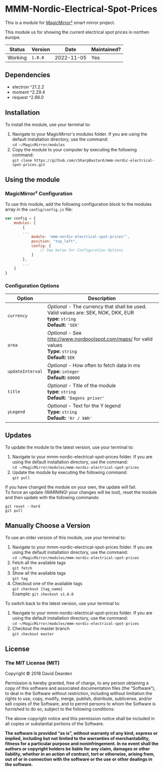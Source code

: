 # MMM-Nordic-Electrical-Spot-Prices

This is a module for [MagicMirror²](https://magicmirror.builders/) smart mirror project.

This module us for showing the current electrical spot prices in northen europe.

| Status  | Version | Date       | Maintained? |
| ------- | ------- | ---------- | ----------- |
| Working | `1.0.0` | 2022-11-05 | Yes         |

## Dependencies
- electron ^21.2.2
- moment ^2.29.4
- request ^2.88.0

## Installation

To install the module, use your terminal to:

1. Navigate to your MagicMirror's modules folder. If you are using the default installation directory, use the command:<br />`cd ~/MagicMirror/modules`
2. Copy the module to your computer by executing the following command:<br />`git clone https://github.com/cSharpBastard/mmm-nordic-electrical-spot-prices.git`

## Using the module

### MagicMirror² Configuration

To use this module, add the following configuration block to the modules array in the `config/config.js` file:

```js
var config = {
    modules: [
        {
        ...
            module: 'mmm-nordic-electrical-spot-prices"',
            position: "top_left",
            config: {
                // See below for Configuration Options
            }
        },
        ...
    ]
}
```

### Configuration Options

| Option                 | Description                                                                                                                                                                                                                                                                                                                                                                                                                                                                                                                                                                                                                                                                                                                                                                                                                                                                      |
| ---------------------- | -------------------------------------------------------------------------------------------------------------------------------------------------------------------------------------------------------------------------------------------------------------------------------------------------------------------------------------------------------------------------------------------------------------------------------------------------------------------------------------------------------------------------------------------------------------------------------------------------------------------------------------------------------------------------------------------------------------------------------------------------------------------------------------------------------------------------------------------------------------------------------- |
| `currency`             | _Optional_ - The currency that shall be used. Valid values are: SEK, NOK, DKK, EUR<br />**type:** `string`<br />**Default:** `'SEK'`                                                                                                                                                                                                                                                                                                                                                                                                                                                                                                                                                                                                                                                                                                                                             |
| `area`                 | _Optional_ - See http://www.nordpoolspot.com/maps/ for valid values<br />**Type:** `string`<br />**Default:** `SEK`                                                                                                                                                                                                                                                                                                                                                                                                                                                                                                                                                                                                                                                                                                                  |
| `updateInterval`       | _Optional_ - How often to fetch data in ms<br />**Type:** `integer`<br />**Default:** `60000`                                                                                                                                                                                                                                                                                                                                                                                                                                  |
| `title`                | _Optional_ - Title of the module<br />**type:** `string`<br />**Default:** `'Dagens priser'`                                                                                                                                                                                                                                                                                                                                                                                                                                                                                                                                                                                                                                                                                                                               |
| `yLegend`              | _Optional_ - Text for the Y legend<br />**Type:** `string`<br />**Default:** `'Kr / kWh'`                                                                                                                                                                                                                                                                                                                                                                                                                                                                                                                                                                                                                                                                                                                               |

## Updates

To update the module to the latest version, use your terminal to:

1. Navigate to your mmm-nordic-electrical-spot-prices folder. If you are using the default installation directory, use the command:<br />`cd ~/MagicMirror/modules/mmm-nordic-electrical-spot-prices`
2. Update the module by executing the following command:<br />`git pull`

If you have changed the module on your own, the update will fail. <br />To force an update (WARNING! your changes will be lost), reset the module and then update with the following commands:

```
git reset --hard
git pull
```
## Manually Choose a Version

To use an older version of this module, use your terminal to:

1. Navigate to your mmm-nordic-electrical-spot-prices folder. If you are using the default installation directory, use the command:<br>`cd ~/MagicMirror/modules/mmm-nordic-electrical-spot-prices`
2. Fetch all the available tags<br>`git fetch`
3. Show all the available tags<br>`git tag`
4. Checkout one of the available tags<br>`git checkout {tag_name}`<br>Example: `git checkout v1.0.0`

To switch back to the latest version, use your terminal to:

1. Navigate to your mmm-nordic-electrical-spot-prices folder. If you are using the default installation directory, use the command:<br>`cd ~/MagicMirror/modules/mmm-nordic-electrical-spot-prices`
2. Checkout the master branch<br>`git checkout master`

## License

### The MIT License (MIT)

Copyright © 2018 David Dearden

Permission is hereby granted, free of charge, to any person
obtaining a copy of this software and associated documentation
files (the “Software”), to deal in the Software without
restriction, including without limitation the rights to use,
copy, modify, merge, publish, distribute, sublicense, and/or sell
copies of the Software, and to permit persons to whom the
Software is furnished to do so, subject to the following
conditions:

The above copyright notice and this permission notice shall be
included in all copies or substantial portions of the Software.

**The software is provided “as is”, without warranty of any kind, express or implied, including but not limited to the warranties of merchantability, fitness for a particular purpose and noninfringement. In no event shall the authors or copyright holders be liable for any claim, damages or other liability, whether in an action of contract, tort or otherwise, arising from, out of or in connection with the software or the use or other dealings in the software.**
